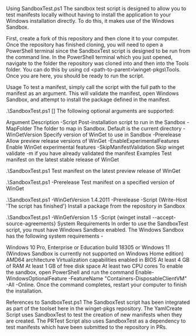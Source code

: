 Using SandboxTest.ps1
The sandbox test script is designed to allow you to test manifests locally without having to install the application to your Windows installation directly. To do this, it makes use of the Windows Sandbox.

First, create a fork of this repository and then clone it to your computer. Once the repository has finished cloning, you will need to open a PowerShell terminal since the SandboxTest script is designed to be run from the command line. In the PowerShell terminal which you just opened, navigate to the folder the repository was cloned into and then into the Tools folder. You can do this by using cd <drive>\<path-to-parent>\winget-pkgs\Tools. Once you are here, you should be ready to run the script.

Usage
To test a manifest, simply call the script with the full path to the manifest as an argument. This will validate the manifest, open Windows Sandbox, and attempt to install the package defined in the manifest.

.\SandboxTest.ps1 <path-to-manifest> [<options>]
The following optional arguments are supported:

Argument	Description
-Script	Post-installation script to run in the Sandbox
-MapFolder	The folder to map in Sandbox. Default is the current directory
-WinGetVersion	Specify version of WinGet to use in Sandbox
-Prerelease	Allow preview release versions of WinGet
-EnableExperimentalFeatures	Enable WinGet experimental features
-SkipManifestValidation	Skip winget validate -m <manifest> if you have already validated the manifest
Examples
Test manifest on the latest stable release of WinGet

.\SandboxTest.ps1 <path-to-manifest>
Test manifest on the latest preview release of WinGet

.\SandboxTest.ps1 <path-to-manifest> -Prerelease
Test manifest on a specified version of WinGet

.\SandboxTest.ps1 <path-to-manifest> -WinGetVersion 1.4.2011 -Prerelease -Script {Write-Host 'The script has finished'}
Install a package from the repository in Sandbox

.\SandboxTest.ps1 -WinGetVersion 1.5 -Script {winget install <PackageIdentifier> --accept-source-agreements}
System Requirements
In order to use the SandboxTest script, you must have Windows Sandbox enabled. The Windows Sandbox has the following system requirements -

Windows 10 Pro, Enterprise or Education build 18305 or Windows 11 (Windows Sandbox is currently not supported on Windows Home edition)
AMD64 architecture
Virtualization capabilities enabled in BIOS
At least 4 GB of RAM
At least 1 GB of free disk space
At least two CPU cores
To enable the sandbox, open PowerShell and run the command Enable-WindowsOptionalFeature -FeatureName "Containers-DisposableClientVM" -All -Online. Once the command completes, restart your computer to finish the installation.

References to SandboxTest.ps1
The SandboxTest script has been integrated as part of the toolset here in the winget-pkgs repository. The YamlCreate Script uses SandboxTest to test the creation of new manifests when they are created. The PRTest Script also uses SandboxTest as a dependency to test manifests which have been submitted to the repository in PRs.